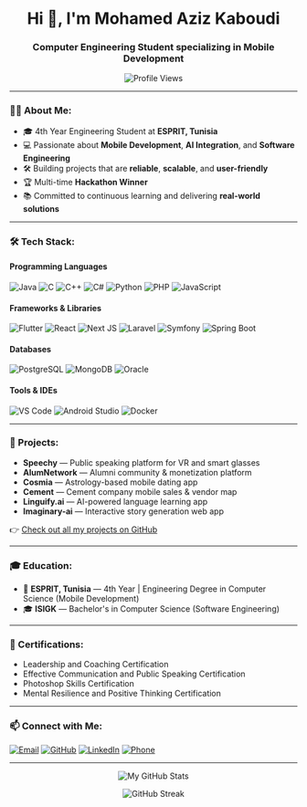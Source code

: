 <!-- Profile Header -->
<h1 align="center">Hi 👋, I'm Mohamed Aziz Kaboudi</h1>
<h3 align="center">Computer Engineering Student specializing in Mobile Development</h3>

<p align="center">
  <img src="https://komarev.com/ghpvc/?username=med-aziz-kaboudi&label=Profile%20views&color=0e75b6&style=flat" alt="Profile Views" />
</p>

---

<!-- About Section -->
### 🧑‍💻 About Me:
- 🎓 4th Year Engineering Student at **ESPRIT, Tunisia**
- 💻 Passionate about **Mobile Development**, **AI Integration**, and **Software Engineering**
- 🛠️ Building projects that are **reliable**, **scalable**, and **user-friendly**
- 🏆 Multi-time **Hackathon Winner**
- 📚 Committed to continuous learning and delivering **real-world solutions**

---

<!-- Skills Section -->
### 🛠️ Tech Stack:
#### Programming Languages
![Java](https://img.shields.io/badge/Java-ED8B00?style=for-the-badge&logo=java&logoColor=white)
![C](https://img.shields.io/badge/C-00599C?style=for-the-badge&logo=c&logoColor=white)
![C++](https://img.shields.io/badge/C++-00599C?style=for-the-badge&logo=cplusplus&logoColor=white)
![C#](https://img.shields.io/badge/C%23-239120?style=for-the-badge&logo=c-sharp&logoColor=white)
![Python](https://img.shields.io/badge/Python-3670A0?style=for-the-badge&logo=python&logoColor=ffdd54)
![PHP](https://img.shields.io/badge/PHP-777BB4?style=for-the-badge&logo=php&logoColor=white)
![JavaScript](https://img.shields.io/badge/JavaScript-F7DF1E?style=for-the-badge&logo=javascript&logoColor=black)

#### Frameworks & Libraries
![Flutter](https://img.shields.io/badge/Flutter-02569B?style=for-the-badge&logo=flutter&logoColor=white)
![React](https://img.shields.io/badge/React-20232A?style=for-the-badge&logo=react&logoColor=61DAFB)
![Next JS](https://img.shields.io/badge/Next.js-000000?style=for-the-badge&logo=nextdotjs&logoColor=white)
![Laravel](https://img.shields.io/badge/Laravel-FF2D20?style=for-the-badge&logo=laravel&logoColor=white)
![Symfony](https://img.shields.io/badge/Symfony-000000?style=for-the-badge&logo=symfony&logoColor=white)
![Spring Boot](https://img.shields.io/badge/Spring_Boot-6DB33F?style=for-the-badge&logo=springboot&logoColor=white)

#### Databases
![PostgreSQL](https://img.shields.io/badge/PostgreSQL-316192?style=for-the-badge&logo=postgresql&logoColor=white)
![MongoDB](https://img.shields.io/badge/MongoDB-4EA94B?style=for-the-badge&logo=mongodb&logoColor=white)
![Oracle](https://img.shields.io/badge/Oracle-F80000?style=for-the-badge&logo=oracle&logoColor=white)

#### Tools & IDEs
![VS Code](https://img.shields.io/badge/VS%20Code-0078D4?style=for-the-badge&logo=visualstudiocode&logoColor=white)
![Android Studio](https://img.shields.io/badge/Android%20Studio-3DDC84?style=for-the-badge&logo=androidstudio&logoColor=white)
![Docker](https://img.shields.io/badge/Docker-2496ED?style=for-the-badge&logo=docker&logoColor=white)

---

<!-- Projects Section -->
### 🚀 Projects:
- **Speechy** — Public speaking platform for VR and smart glasses
- **AlumNetwork** — Alumni community & monetization platform
- **Cosmia** — Astrology-based mobile dating app
- **Cement** — Cement company mobile sales & vendor map
- **Linguify.ai** — AI-powered language learning app
- **Imaginary-ai** — Interactive story generation web app

👉 [Check out all my projects on GitHub](https://github.com/med-aziz-kaboudi)

---

<!-- Education Section -->
### 🎓 Education:
- 🏫 **ESPRIT, Tunisia** — 4th Year | Engineering Degree in Computer Science (Mobile Development)
- 🎓 **ISIGK** — Bachelor's in Computer Science (Software Engineering)

---

<!-- Certificates Section -->
### 📜 Certifications:
- Leadership and Coaching Certification
- Effective Communication and Public Speaking Certification
- Photoshop Skills Certification
- Mental Resilience and Positive Thinking Certification

---

<!-- Connect Section -->
### 📫 Connect with Me:
[![Email](https://img.shields.io/badge/Email-D14836?style=for-the-badge&logo=gmail&logoColor=white)](mailto:mohamedaziz.kaboudi@esprit.tn)
[![GitHub](https://img.shields.io/badge/GitHub-100000?style=for-the-badge&logo=github&logoColor=white)](https://github.com/med-aziz-kaboudi)
[![LinkedIn](https://img.shields.io/badge/LinkedIn-0077B5?style=for-the-badge&logo=linkedin&logoColor=white)](https://www.linkedin.com/in/med-aziz-kaboudi/)
[![Phone](https://img.shields.io/badge/Phone-25D366?style=for-the-badge&logo=whatsapp&logoColor=white)](tel:+21650082878)

---

<!-- Github Stats -->
<p align="center">
  <img src="https://github-readme-stats.vercel.app/api?username=med-aziz-kaboudi&show_icons=true&theme=radical" alt="My GitHub Stats" />
</p>

<p align="center">
  <img src="https://github-readme-streak-stats.herokuapp.com/?user=med-aziz-kaboudi&theme=radical" alt="GitHub Streak" />
</p>
